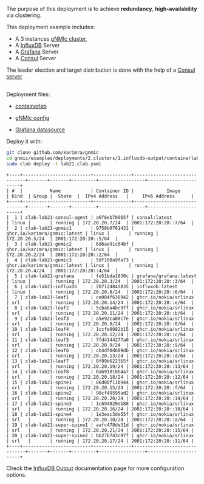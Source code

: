 The purpose of this deployment is to achieve __redundancy__, __high-availability__ via clustering.

This deployment example includes:

- A 3 instances [gNMIc cluster](../../../user_guide/HA.md),
- A [InfluxDB](https://www.influxdata.com/) Server 
- A [Grafana](https://grafana.com/docs/) Server
- A [Consul](https://www.consul.io/docs/intro) Server

The leader election and target distribution is done with the help of a [Consul server](https://www.consul.io/docs/intro)

<div class="mxgraph" style="max-width:100%;border:1px solid transparent;margin:0 auto; display:block;" data-mxgraph="{&quot;page&quot;:0,&quot;zoom&quot;:1.4,&quot;highlight&quot;:&quot;#0000ff&quot;,&quot;nav&quot;:true,&quot;check-visible-state&quot;:true,&quot;resize&quot;:true,&quot;url&quot;:&quot;https://raw.githubusercontent.com/karimra/gnmic/diagrams/diagrams/clab_cluster_deployments&quot;}"></div>

<script type="text/javascript" src="https://cdn.jsdelivr.net/gh/hellt/drawio-js@main/embed2.js?&fetch=https%3A%2F%2Fraw.githubusercontent.com%2Fkarimra%2Fgnmic%2Fdiagrams%2Fclab_cluster_deployments" async></script>


Deployment files:

- [containerlab](https://github.com/karimra/gnmic/blob/master/examples/deployments/2.clusters/1.influxdb-output/containerlab/lab21.clab.yaml)

- [gNMIc config](https://github.com/karimra/gnmic/blob/master/examples/deployments/2.clusters/1.influxdb-output/containerlab/gnmic.yaml)

- [Grafana datasource](https://github.com/karimra/gnmic/blob/master/examples/deployments/2.clusters/1.influxdb-output/containerlab/grafanana/datasources/datasource.yaml)

Deploy it with:

```bash
git clone github.com/karimra/gnmic
cd gnmic/examples/deployments/2.clusters/1.influxdb-output/containerlab
sudo clab deploy -t lab21.clab.yaml
```

```text
+----+-------------------------+--------------+------------------------------+-------+-------+---------+-----------------+-----------------------+
| #  |          Name           | Container ID |            Image             | Kind  | Group |  State  |  IPv4 Address   |     IPv6 Address      |
+----+-------------------------+--------------+------------------------------+-------+-------+---------+-----------------+-----------------------+
|  1 | clab-lab21-consul-agent | a6f6eb70965f | consul:latest                | linux |       | running | 172.20.20.7/24  | 2001:172:20:20::7/64  |
|  2 | clab-lab21-gnmic1       | 9758b0761431 | ghcr.io/karimra/gnmic:latest | linux |       | running | 172.20.20.5/24  | 2001:172:20:20::5/64  |
|  3 | clab-lab21-gnmic2       | 6d6ae91c64bf | ghcr.io/karimra/gnmic:latest | linux |       | running | 172.20.20.2/24  | 2001:172:20:20::2/64  |
|  4 | clab-lab21-gnmic3       | 5df100a9fa73 | ghcr.io/karimra/gnmic:latest | linux |       | running | 172.20.20.4/24  | 2001:172:20:20::4/64  |
|  5 | clab-lab21-grafana      | fe51bda1830c | grafana/grafana:latest       | linux |       | running | 172.20.20.3/24  | 2001:172:20:20::3/64  |
|  6 | clab-lab21-influxdb     | 20712484d835 | influxdb:latest              | linux |       | running | 172.20.20.6/24  | 2001:172:20:20::6/64  |
|  7 | clab-lab21-leaf1        | ce084f636942 | ghcr.io/nokia/srlinux        | srl   |       | running | 172.20.20.14/24 | 2001:172:20:20::e/64  |
|  8 | clab-lab21-leaf2        | 5cbaba4bc9ff | ghcr.io/nokia/srlinux        | srl   |       | running | 172.20.20.11/24 | 2001:172:20:20::b/64  |
|  9 | clab-lab21-leaf3        | a5e92ca08c7e | ghcr.io/nokia/srlinux        | srl   |       | running | 172.20.20.8/24  | 2001:172:20:20::8/64  |
| 10 | clab-lab21-leaf4        | 1ccfe0082b15 | ghcr.io/nokia/srlinux        | srl   |       | running | 172.20.20.12/24 | 2001:172:20:20::c/64  |
| 11 | clab-lab21-leaf5        | 7fd4144277a0 | ghcr.io/nokia/srlinux        | srl   |       | running | 172.20.20.9/24  | 2001:172:20:20::9/64  |
| 12 | clab-lab21-leaf6        | cb4df0d609db | ghcr.io/nokia/srlinux        | srl   |       | running | 172.20.20.13/24 | 2001:172:20:20::d/64  |
| 13 | clab-lab21-leaf7        | 8f09b622365f | ghcr.io/nokia/srlinux        | srl   |       | running | 172.20.20.19/24 | 2001:172:20:20::13/64 |
| 14 | clab-lab21-leaf8        | 0ab91010b4a7 | ghcr.io/nokia/srlinux        | srl   |       | running | 172.20.20.18/24 | 2001:172:20:20::12/64 |
| 15 | clab-lab21-spine1       | 86d00f11b944 | ghcr.io/nokia/srlinux        | srl   |       | running | 172.20.20.15/24 | 2001:172:20:20::f/64  |
| 16 | clab-lab21-spine2       | 90cf49595ad2 | ghcr.io/nokia/srlinux        | srl   |       | running | 172.20.20.20/24 | 2001:172:20:20::14/64 |
| 17 | clab-lab21-spine3       | 1c694820eb88 | ghcr.io/nokia/srlinux        | srl   |       | running | 172.20.20.16/24 | 2001:172:20:20::10/64 |
| 18 | clab-lab21-spine4       | 1e3eac3de55f | ghcr.io/nokia/srlinux        | srl   |       | running | 172.20.20.10/24 | 2001:172:20:20::a/64  |
| 19 | clab-lab21-super-spine1 | aafc478de31d | ghcr.io/nokia/srlinux        | srl   |       | running | 172.20.20.21/24 | 2001:172:20:20::15/64 |
| 20 | clab-lab21-super-spine2 | bb27b743c97f | ghcr.io/nokia/srlinux        | srl   |       | running | 172.20.20.17/24 | 2001:172:20:20::11/64 |
+----+-------------------------+--------------+------------------------------+-------+-------+---------+-----------------+-----------------------+
```

Check the [InfluxDB Output](../../../user_guide/outputs/influxdb_output.md) documentation page for more configuration options.
